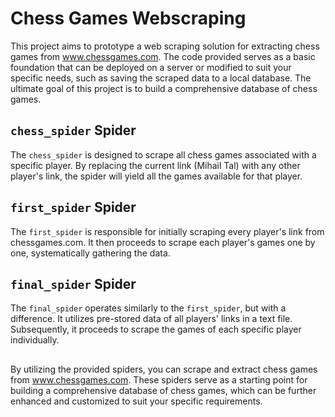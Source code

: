 # Chess Games Webscraping

This project aims to prototype a web scraping solution for extracting chess games from www.chessgames.com. The code provided serves as a basic foundation that can be deployed on a server or modified to suit your specific needs, such as saving the scraped data to a local database. The ultimate goal of this project is to build a comprehensive database of chess games.

## `chess_spider` Spider
The `chess_spider` is designed to scrape all chess games associated with a specific player. By replacing the current link (Mihail Tal) with any other player's link, the spider will yield all the games available for that player.

## `first_spider` Spider
The `first_spider` is responsible for initially scraping every player's link from chessgames.com. It then proceeds to scrape each player's games one by one, systematically gathering the data.

## `final_spider` Spider
The `final_spider` operates similarly to the `first_spider`, but with a difference. It utilizes pre-stored data of all players' links in a text file. Subsequently, it proceeds to scrape the games of each specific player individually.

##
By utilizing the provided spiders, you can scrape and extract chess games from www.chessgames.com. These spiders serve as a starting point for building a comprehensive database of chess games, which can be further enhanced and customized to suit your specific requirements.

